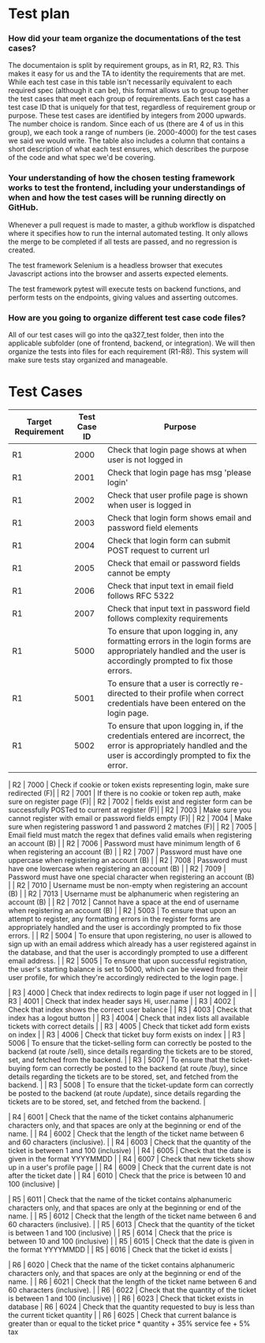 # Test plan

### How did your team organize the documentations of the test cases?
 

The documentaion is split by requirement groups, as in R1, R2, R3. This makes it easy for us and the TA to identity the requirements that are met. While each test case in this table isn't necessarily equivalent to each required spec (although it can be), this format allows us to group together the test cases that meet each group of requirements. Each test case has a test case ID that is uniquely for that test, regardless of requirement group or purpose. These test cases are identified by integers from 2000 upwards. The number choice is random. Since each of us (there are 4 of us in this group), we each took a range of numbers (ie. 2000-4000) for the test cases we said we would write. The table also includes a column that contains a short description of what each test ensures, which describes the purpose of the code and what spec we'd be covering.
 


### Your understanding of how the chosen testing framework works to test the frontend, including your understandings of when and how the test cases will be running directly on GitHub.

Whenever a pull request is made to master, a github workflow is dispatched where it specifies how to run the internal automated testing. It only allows the merge to be completed if all tests are passed, and no regression is created.

The test framework Selenium is a headless browser that executes Javascript actions into the browser and asserts expected elements.

The test framework pytest will execute tests on backend functions, and perform tests on the endpoints, giving values and asserting outcomes.


### How are you going to organize different test case code files?

All of our test cases will go into the qa327_test folder, then into the applicable subfolder (one of frontend, backend, or integration). We will then organize the tests into files for each requirement (R1-R8). This system will make sure tests stay organized and manageable.


# Test Cases

| Target Requirement | Test Case ID | Purpose |
|--------------------|--------------|---------|
| R1 | 2000 | Check that login page shows at when user is not logged in |
| R1 | 2001 | Check that login page has msg 'please login' |
| R1 | 2002 | Check that user profile page is shown when user is logged in |
| R1 | 2003 | Check that login form shows email and password field elements |
| R1 | 2004 | Check that login form can submit POST request to current url |
| R1 | 2005 | Check that email or password fields cannot be empty |
| R1 | 2006 | Check that input text in email field follows RFC 5322 |
| R1 | 2007 | Check that input text in password field follows complexity requirements
| R1 | 5000 | To ensure that upon logging in, any formatting errors in  the login forms are appropriately handled and the user is accordingly  prompted to fix those errors. |
| R1 | 5001 | To ensure that a user is correctly re-directed to their profile when correct  credentials have been entered on the login page. |
| R1 | 5002 | To ensure that upon logging in, if the credentials entered are incorrect, the error is appropriately handled and the user is accordingly prompted to fix the error. |

| R2 | 7000 | Check if cookie or token exists representing login, make sure redirected (F)|
| R2 | 7001 | If there is no cookie or token rep auth, make sure on register page (F)| 
| R2 | 7002 | fields exist and register form can be successfully POSTed to current at register (F)|
| R2 | 7003 | Make sure you cannot register with email or password fields empty (F)|
| R2 | 7004 | Make sure when registering password 1 and password 2 matches (F)|
| R2 | 7005 | Email field must match the regex that defines valid emails when registering an account (B) |
| R2 | 7006 | Password must have minimum length of 6 when registering an account (B) |
| R2 | 7007 | Password must have one uppercase when registering an account (B) |
| R2 | 7008 | Password must have one lowercase when registering an account (B) |
| R2 | 7009 | Password must have one special character when registering an account (B) |
| R2 | 7010 | Username must be non-empty when registering an account (B) |
| R2 | 7013 | Username must be alphanumeric when registering an account (B) |
| R2 | 7012 | Cannot have a space at the end of username  when registering an account (B) |
| R2 | 5003 | To ensure that upon an attempt to register, any formatting errors in the register forms are appropriately handled and the user is accordingly prompted to fix those errors. |
| R2 | 5004 | To ensure that upon registering, no user is allowed to sign up with an email address  which already has a user registered against in the database, and that the user is accordingly  prompted to use a different email address. |
| R2 | 5005 | To ensure that upon successful registration, the user's starting balance is set to 5000, which can be viewed from their user profile, for which they're accordingly redirected to the login page. |

| R3 | 4000 | Check that index redirects to login page if user not logged in |
| R3 | 4001 | Check that index header says Hi, user.name |
| R3 | 4002 | Check that index shows the correct user balance |
| R3 | 4003 | Check that index has a logout button |
| R3 | 4004 | Check that index lists all available tickets with correct details |
| R3 | 4005 | Check that ticket add form exists on index |
| R3 | 4006 | Check that ticket buy form exists on index |
| R3 | 5006 | To ensure that the ticket-selling form can correctly be posted to the backend (at route /sell), since details regarding the tickets are to be stored, set, and fetched from the backend. |
| R3 | 5007 | To ensure that the ticket-buying form can correctly be posted to the backend (at route /buy), since details regarding the tickets are to be stored, set, and fetched from the backend. |
| R3 | 5008 | To ensure that the ticket-update form can correctly be posted to the backend (at route /update), since details regarding the tickets are to be stored, set, and fetched from the backend. |

| R4 | 6001 | Check that the name of the ticket contains alphanumeric characters only, and that spaces are only at the beginning or end of the name. |
| R4 | 6002 | Check that the length of the ticket name between 6 and 60 characters (inclusive). |
| R4 | 6003 | Check that the quantity of the ticket is between 1 and 100 (inclusive) |
| R4 | 6005 | Check that the date is given in the format YYYYMMDD |
| R4 | 6007 | Check that new tickets show up in a user's profile page |
| R4 | 6009 | Check that the current date is not after the ticket date |
| R4 | 6010 | Check that the price is between 10 and 100 (inclusive) |

| R5 | 6011 | Check that the name of the ticket contains alphanumeric characters only, and that spaces are only at the beginning or end of the name. |
| R5 | 6012 | Check that the length of the ticket name between 6 and 60 characters (inclusive). |
| R5 | 6013 | Check that the quantity of the ticket is between 1 and 100 (inclusive) |
| R5 | 6014 | Check that the price is between 10 and 100 (inclusive) |
| R5 | 6015 | Check that the date is given in the format YYYYMMDD |
| R5 | 6016 | Check that the ticket id exists |

| R6 | 6020 | Check that the name of the ticket contains alphanumeric characters only, and that spaces are only at the beginning or end of the name. |
| R6 | 6021 | Check that the length of the ticket name between 6 and 60 characters (inclusive). |
| R6 | 6022 | Check that the quantity of the ticket is between 1 and 100 (inclusive) |
| R6 | 6023 | Check that ticket exists in database
| R6 | 6024 | Check that the quantity requested to buy is less than the current ticket quantity |
| R6 | 6025 | Check that current balance is greater than or equal to the ticket price * quantity + 35% service fee + 5% tax 
